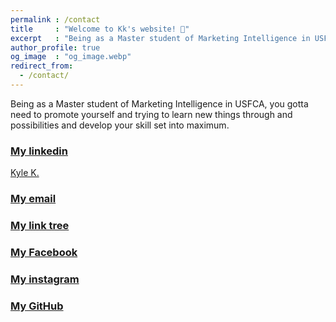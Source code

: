 ```yaml
---
permalink : /contact
title     : "Welcome to Kk's website! 💙"
excerpt   : "Being as a Master student of Marketing Intelligence in USFCA, you gotta need to promote yourself and trying to learn new things through and possibilities and develop your skill set into maximum."
author_profile: true
og_image  : "og_image.webp"
redirect_from: 
  - /contact/
---
```

Being as a Master student of Marketing Intelligence in USFCA, you gotta need to promote yourself and trying to learn new things through and possibilities and develop your skill set into maximum.

### <a href="https://www.linkedin.com/in/kyleskao/"> My linkedin</a>

<script src="https://platform.linkedin.com/badges/js/profile.js" async defer type="text/javascript"></script>
<div class="badge-base LI-profile-badge" data-locale="en_US" data-size="medium" data-theme="light" data-type="VERTICAL" data-vanity="kyleskao" data-version="v1"><a class="badge-base__link LI-simple-link" href="https://www.linkedin.com/in/kyleskao?trk=profile-badge">Kyle K.</a></div>
              
### <a href="mailto:skao3@usfca.edu"> My email</a>
### <a href="https://is.gd/yADU2m"> My link tree</a>
### <a href="https://www.facebook.com/kylekao47"> My Facebook</a>
### <a href="https://www.instagram.com/kylekaoster/"> My instagram</a>
### <a href="https://github.com/kylekao"> My GitHub</a>
